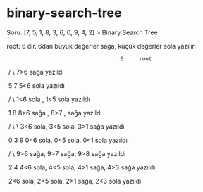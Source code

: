 # binary-search-tree

Soru.             [7, 5, 1, 8, 3, 6, 0, 9, 4, 2] > Binary Search Tree

root: 6 dır. 6dan büyük değerler sağa, küçük değerler sola yazılır.

  										6     root

​										/	\       7>6 sağa yazıldı

​									 5		 7  	  5<6  sola yazıldı

​								  /                 \		  1<6 sola , 1<5 sola yazıldı

​							   1					  8            8>6 sağa , 8>7 , sağa yazıldı

​							 /   \  					  \			  3<6 sola, 3<5 sola, 3>1 sağa yazıldı

​						  0		3						9            	0<6 sola, 0<5 sola, 0<1 sola yazıldı

​								   /   \											9>6 sağa, 9>7 sağa, 9>8 sağa yazıldı

​								2		4											 4<6 sola, 4<5 sola, 4>1 sağa, 4>3 sağa yazıldı

​																							  2<6 sola, 2<5 sola, 2>1 sağa, 2<3 sola yazıldı
